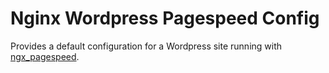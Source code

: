 # Nginx Wordpress Pagespeed Config

Provides a default configuration for a Wordpress site running with [ngx_pagespeed](https://github.com/pagespeed/ngx_pagespeed).
